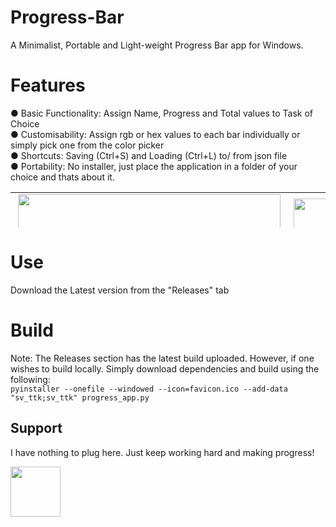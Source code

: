 # Progress-Bar 
A Minimalist, Portable and Light-weight Progress Bar app for Windows.

# Features
● Basic Functionality: Assign Name, Progress and Total values to Task of Choice  
● Customisability: Assign rgb or hex values to each bar individually or simply pick one from the color picker  
● Shortcuts: Saving (Ctrl+S) and Loading (Ctrl+L) to/ from json file  
● Portability: No installer, just place the application in a folder of your choice and thats about it.  



<div><table border="0" style="border-collapse: collapse; width: 100%; height: 56px;"><colgroup><col style=" border: 0 !important;width: 50.0542%;"><col style="width: 50.0542%;"></colgroup><tbody><tr style=" border: 0 !important;height: 28px;"><td rowspan="2" style="height: 28px;">&nbsp;<img src="https://github.com/user-attachments/assets/1ccbc611-06c3-44f0-b349-649b7436e436" height="420" /></td><td style=" border: 0 !important; height: 28px;">&nbsp;<img src="https://github.com/user-attachments/assets/cfdcc526-aa2c-4f8d-927f-f822c1f97f03" height="180" /></td></tr><tr style=" border: 0 !important; height: 28px;"><td style="height: 28px;">&nbsp;<img src="https://github.com/user-attachments/assets/985e15fe-8b21-460c-9496-fb34f8a495c1" height="200" /></td></tr></tbody></table></div>


# Use
Download the Latest version from the "Releases" tab

# Build
Note: The Releases section has the latest build uploaded. However, if one wishes to build locally. Simply download dependencies and build using the following:  
`pyinstaller --onefile --windowed --icon=favicon.ico --add-data "sv_ttk;sv_ttk" progress_app.py`

## Support
I have nothing to plug here. Just keep working hard and making progress!  

<img src="https://github.com/user-attachments/assets/d19c0b80-c5b3-4180-bdca-cb645edcd1ad" height="80" />
